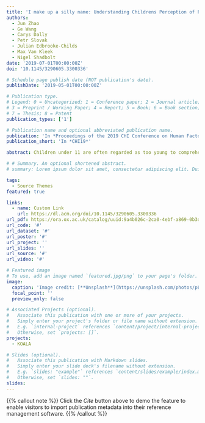 ```yaml
---
title: 'I make up a silly name: Understanding Childrens Perception of Privacy Risks Online'
authors:
  - Jun Zhao
  - Ge Wang
  - Carys Dally
  - Petr Slovak
  - Julian Edbrooke-Childs
  - Max Van Kleek
  - Nigel Shadbolt
date: '2019-07-01T00:00:00Z'
doi: '10.1145/3290605.3300336'

# Schedule page publish date (NOT publication's date).
publishDate: '2019-05-01T00:00:00Z'

# Publication type.
# Legend: 0 = Uncategorized; 1 = Conference paper; 2 = Journal article;
# 3 = Preprint / Working Paper; 4 = Report; 5 = Book; 6 = Book section;
# 7 = Thesis; 8 = Patent
publication_types: ['1']

# Publication name and optional abbreviated publication name.
publication: 'In *Proceedings of the 2019 CHI Conference on Human Factors in Computing Systems*'
publication_short: 'In *CHI19*'

abstract: Children under 11 are often regarded as too young to comprehend the implications of online privacy. Perhaps as a result, little research has focused on younger kids' risk recognition and coping. Such knowledge is, however, critical for designing efficient safeguarding mechanisms for this age group. Through 12 focus group studies with 29 children aged 6-10 from UK schools, we examined how children described privacy risks related to their use of tablet computers and what information was used by them to identify threats. We found that children could identify and articulate certain privacy risks well, such as information oversharing or revealing real identities online; however, they had less awareness with respect to other risks, such as online tracking or game promotions. Our findings offer promising directions for supporting children's awareness of cyber risks and the ability to protect themselves online.

# # Summary. An optional shortened abstract.
# summary: Lorem ipsum dolor sit amet, consectetur adipiscing elit. Duis posuere tellus ac convallis placerat. Proin tincidunt magna sed ex sollicitudin condimentum.

tags:
  - Source Themes
featured: true

links:
  - name: Custom Link
    url: https://dl.acm.org/doi/10.1145/3290605.3300336
url_pdf: https://ora.ox.ac.uk/catalog/uuid:9a4b026c-2ca0-4ebf-a869-0b3d03a7efe3/download_file?file_format=application%2Fpdf&safe_filename=CHI_Kids_Camera_Ready_New_Template_Updated_Dec.pdf
url_code: '#'
url_dataset: '#'
url_poster: '#'
url_project: ''
url_slides: ''
url_source: '#'
url_video: '#'

# Featured image
# To use, add an image named `featured.jpg/png` to your page's folder.
image:
  caption: 'Image credit: [**Unsplash**](https://unsplash.com/photos/pLCdAaMFLTE)'
  focal_point: ''
  preview_only: false

# Associated Projects (optional).
#   Associate this publication with one or more of your projects.
#   Simply enter your project's folder or file name without extension.
#   E.g. `internal-project` references `content/project/internal-project/index.md`.
#   Otherwise, set `projects: []`.
projects:
  - KOALA

# Slides (optional).
#   Associate this publication with Markdown slides.
#   Simply enter your slide deck's filename without extension.
#   E.g. `slides: "example"` references `content/slides/example/index.md`.
#   Otherwise, set `slides: ""`.
slides:
---
```


{{% callout note %}}
Click the _Cite_ button above to demo the feature to enable visitors to import publication metadata into their reference management software.
{{% /callout %}}

<!-- Supplementary notes can be added here, including [code and math](https://wowchemy.com/docs/content/writing-markdown-latex/). -->
